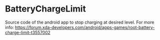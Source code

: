 # BatteryChargeLimit
Source code of the android app to stop charging at desired level.
For more info: https://forum.xda-developers.com/android/apps-games/root-battery-charge-limit-t3557002
